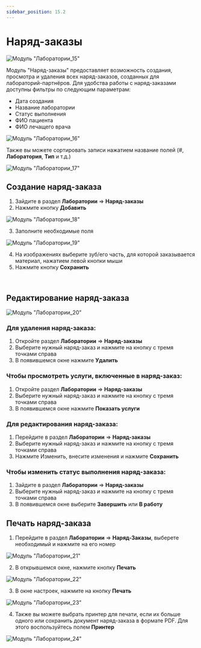 ```yaml
---
sidebar_position: 15.2
---
```

# Наряд-заказы

![Модуль "Лаборатории_15"](assets/orders/15.png)

Модуль "Наряд-заказы" предоставляет возможность создания, просмотра и удаления всех наряд-заказов, созданных для лабораторий-партнёров. Для удобства работы с наряд-заказами доступны фильтры по следующим параметрам:

* Дата создания
* Название лаборатории
* Статус выполнения
* ФИО пациента
* ФИО лечащего врача
 
 ![Модуль "Лаборатории_16"](assets/orders/16.png)

Также вы можете сортировать записи нажатием название полей (#, **Лаборатория**, **Тип** и т.д.)
 
 ![Модуль "Лаборатории_17"](assets/orders/17.png)

## Создание наряд-заказа

1.	Зайдите в раздел **Лаборатории** => **Наряд-заказы**
2.	Нажмите кнопку **Добавить**

 ![Модуль "Лаборатории_18"](assets/orders/18.png)

3.	Заполните необходимые поля

 ![Модуль "Лаборатории_19"](assets/orders/19.png)

4.	На изображениях выберите зуб/его часть, для которой заказывается материал, нажатием левой кнопки мыши
5.	Нажмите кнопку **Сохранить**

 
## Редактирование наряд-заказа

 ![Модуль "Лаборатории_20"](assets/orders/20.png)

### Для удаления наряд-заказа:

1.	Откройте раздел **Лаборатории** => **Наряд-заказы**
2.	Выберите нужный наряд-заказ и нажмите на кнопку с тремя точками справа
3.	В появившемся окне нажмите **Удалить**

### Чтобы просмотреть услуги, включенные в наряд-заказ:

1.	Откройте раздел **Лаборатории** => **Наряд-заказы**
2.	Выберите нужный наряд-заказ и нажмите на кнопку с тремя точками справа
3.	В появившемся окне нажмите **Показать услуги**

### Для редактирования наряд-заказа:

1.	Перейдите в раздел **Лаборатории** => **Наряд-заказы**
2.	Выберите нужный наряд-заказ и нажмите на кнопку с тремя точками справа
3.	Нажмите Изменить, внесите изменения и нажмите **Сохранить**

### Чтобы изменить статус выполнения наряд-заказа:

1.	Зайдите в раздел **Лаборатории** => **Наряд-заказы**
2.	Выберите нужный наряд-заказ и нажмите на кнопку с тремя точками справа
3.	В появившемся окне выберите **Завершить** или **В работу**

## Печать наряд-заказа

1. Перейдите в раздел **Лаборатории** => **Наряд-Заказы**, выберете необходимый и нажмите на его номер

 ![Модуль "Лаборатории_21"](assets/orders/21.png)
 
2. В открывшемся окне, нажмите кнопку **Печать**

 ![Модуль "Лаборатории_22"](assets/orders/22.png)

3. В окне настроек, нажмите на кнопку **Печать**

 ![Модуль "Лаборатории_23"](assets/orders/23.png)

4. Также вы можете выбрать принтер для печати, если их больше одного или сохранить документ наряд-заказа в формате PDF. 
Для этого воспользуйтесь полем **Принтер**

 ![Модуль "Лаборатории_24"](assets/orders/24.png)

 

